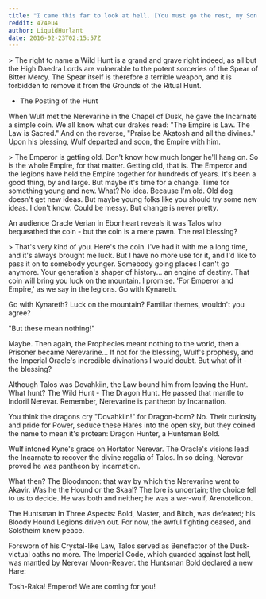 ```yaml
---
title: "I came this far to look at hell. [You must go the rest, my Son.]"
reddit: 474eu4
author: LiquidHurlant
date: 2016-02-23T02:15:57Z
---
```


&gt; The right to name a Wild Hunt is a grand and grave right indeed, as all but the High Daedra Lords are vulnerable to the potent sorceries of the Spear of Bitter Mercy. The Spear itself is therefore a terrible weapon, and it is forbidden to remove it from the Grounds of the Ritual Hunt.
- The Posting of the Hunt

When Wulf met the Nerevarine in the Chapel of Dusk, he gave the Incarnate a simple coin. We all know what our drakes read: "The Empire is Law. The Law is Sacred." And on the reverse, "Praise be Akatosh and all the divines." Upon his blessing, Wulf departed and soon, the Empire with him.

&gt; The Emperor is getting old. Don't know how much longer he'll hang on. So is the whole Empire, for that matter. Getting old, that is. The Emperor and the legions have held the Empire together for hundreds of years. It's been a good thing, by and large. But maybe it's time for a change. Time for something young and new. What? No idea. Because I'm old. Old dog doesn't get new ideas. But maybe young folks like you should try some new ideas. I don't know. Could be messy. But change is never pretty.

An audience Oracle Verian in Ebonheart reveals it was Talos who bequeathed the coin - but the coin is a mere pawn. The real blessing? 

&gt; That's very kind of you. Here's the coin. I've had it with me a long time, and it's always brought me luck. But I have no more use for it, and I'd like to pass it on to somebody younger. Somebody going places I can't go anymore. Your generation's shaper of history... an engine of destiny. That coin will bring you luck on the mountain. I promise. 'For Emperor and Empire,' as we say in the legions. Go with Kynareth.

Go with Kynareth? Luck on the mountain? Familiar themes, wouldn't you agree?

"But these mean nothing!"

Maybe. Then again, the Prophecies meant nothing to the world, then a Prisoner became Nerevarine... If not for the blessing, Wulf's prophesy, and the Imperial Oracle's incredible divinations I would doubt. But what of it - the blessing?

Although Talos was Dovahkiin, the Law bound him from leaving the Hunt. What hunt? The Wild Hunt - The Dragon Hunt. He passed that mantle to Indoril Nerevar. Remember, Nerevarine is pantheon by Incarnation.

You think the dragons cry "Dovahkiin!" for Dragon-born? No. Their curiosity and pride for Power, seduce these Hares into the open sky, but they coined the name to mean it's protean: Dragon Hunter, a Huntsman Bold. 

Wulf intoned Kyne's grace on Hortator Nerevar. The Oracle's visions lead the Incarnate to recover the divine regalia of Talos. In so doing, Nerevar proved he was pantheon by incarnation.

What then? The Bloodmoon: that way by which the Nerevarine went to Akavir. Was he the Hound or the Skaal? The lore is uncertain; the choice fell to us to decide. He was both and neither; he was a wer-wulf, Arenotelicon.

The Huntsman in Three Aspects: Bold, Master, and Bitch, was defeated; his Bloody Hound Legions driven out. For now, the awful fighting ceased, and Solstheim knew peace.

Forsworn of his Crystal-like Law, Talos served as Benefactor of the Dusk-victual oaths no more. The Imperial Code, which guarded against last hell, was mantled by Nerevar Moon-Reaver. the Huntsman Bold declared a new Hare: 

Tosh-Raka! Emperor! We are coming for you!
